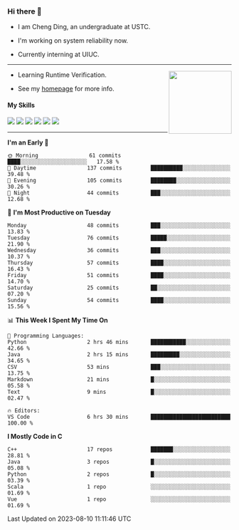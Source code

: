 ### Hi there 👋

* I am Cheng Ding, an undergraduate at USTC.
  
* I'm working on system reliability now.

* Currently interning at UIUC.

---

<img align="right" height="141" src="https://github-readme-stats.vercel.app/api?username=IrisesD&theme=tokyonight&show_icons=true&count_private=true">

-  Learning Runtime Verification.

-  See my [homepage](https://irisesd.github.io) for more info.

#### My Skills

![](https://img.shields.io/badge/C++-65318e?logo=cplusplus&logoColor=fff)
![](https://img.shields.io/badge/Python-3e74a2?logo=python&logoColor=fff)
![](https://img.shields.io/badge/C-5654a2?logo=c&logoColor=fff)
![](https://img.shields.io/badge/Go-00aaff?logo=go&logoColor=fff)
![](https://img.shields.io/badge/Docker-0088ff?logo=docker&logoColor=fff)
![](https://img.shields.io/badge/Apache-D22128?logo=apache&logoColor=fff)

---
<!--START_SECTION:waka-->
**I'm an Early 🐤** 

```text
🌞 Morning                61 commits          ████░░░░░░░░░░░░░░░░░░░░░   17.58 % 
🌆 Daytime                137 commits         ██████████░░░░░░░░░░░░░░░   39.48 % 
🌃 Evening                105 commits         ████████░░░░░░░░░░░░░░░░░   30.26 % 
🌙 Night                  44 commits          ███░░░░░░░░░░░░░░░░░░░░░░   12.68 % 
```
📅 **I'm Most Productive on Tuesday** 

```text
Monday                   48 commits          ███░░░░░░░░░░░░░░░░░░░░░░   13.83 % 
Tuesday                  76 commits          █████░░░░░░░░░░░░░░░░░░░░   21.90 % 
Wednesday                36 commits          ███░░░░░░░░░░░░░░░░░░░░░░   10.37 % 
Thursday                 57 commits          ████░░░░░░░░░░░░░░░░░░░░░   16.43 % 
Friday                   51 commits          ████░░░░░░░░░░░░░░░░░░░░░   14.70 % 
Saturday                 25 commits          ██░░░░░░░░░░░░░░░░░░░░░░░   07.20 % 
Sunday                   54 commits          ████░░░░░░░░░░░░░░░░░░░░░   15.56 % 
```


📊 **This Week I Spent My Time On** 

```text
💬 Programming Languages: 
Python                   2 hrs 46 mins       ███████████░░░░░░░░░░░░░░   42.66 % 
Java                     2 hrs 15 mins       █████████░░░░░░░░░░░░░░░░   34.65 % 
CSV                      53 mins             ███░░░░░░░░░░░░░░░░░░░░░░   13.75 % 
Markdown                 21 mins             █░░░░░░░░░░░░░░░░░░░░░░░░   05.58 % 
Text                     9 mins              █░░░░░░░░░░░░░░░░░░░░░░░░   02.47 % 

🔥 Editors: 
VS Code                  6 hrs 30 mins       █████████████████████████   100.00 % 
```

**I Mostly Code in C** 

```text
C++                      17 repos            ███████░░░░░░░░░░░░░░░░░░   28.81 % 
Java                     3 repos             █░░░░░░░░░░░░░░░░░░░░░░░░   05.08 % 
Python                   2 repos             █░░░░░░░░░░░░░░░░░░░░░░░░   03.39 % 
Scala                    1 repo              ░░░░░░░░░░░░░░░░░░░░░░░░░   01.69 % 
Vue                      1 repo              ░░░░░░░░░░░░░░░░░░░░░░░░░   01.69 % 
```




 Last Updated on 2023-08-10 11:11:46 UTC
<!--END_SECTION:waka-->
